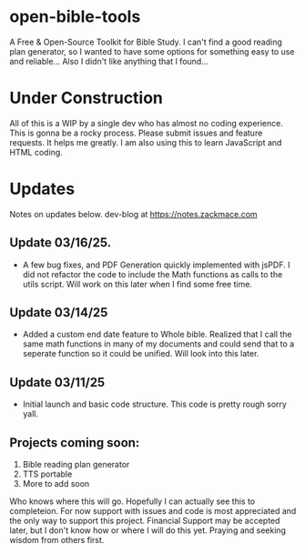 # open-bible-tools
A Free & Open-Source Toolkit for Bible Study. I can't find a good reading plan generator, so I wanted to have some options for something easy to use and reliable... Also I didn't like anything that I found...

# Under Construction
All of this is a WIP by a single dev who has almost no coding experience. This is gonna be a rocky process. Please submit issues and feature requests. It helps me greatly. I am also using this to learn JavaScript and HTML coding.

# Updates
Notes on updates below. dev-blog at https://notes.zackmace.com

## Update 03/16/25. 
- A few bug fixes, and PDF Generation quickly implemented with jsPDF. I did not refactor the code to include the Math functions as calls to the utils script. Will work on this later when I find some free time.

## Update 03/14/25
- Added a custom end date feature to Whole bible. Realized that I call the same math functions in many of my documents and could send that to a seperate function so it could be unified. Will look into this later.

## Update 03/11/25
- Initial launch and basic code structure. This code is pretty rough sorry yall.

## Projects coming soon:
1) Bible reading plan generator
2) TTS portable
3) More to add soon

Who knows where this will go. Hopefully I can actually see this to completeion. For now support with issues and code is most appreciated and the only way to support this project. Financial Support may be accepted later, but I don't know how or where I will do this yet. Praying and seeking wisdom from others first.
